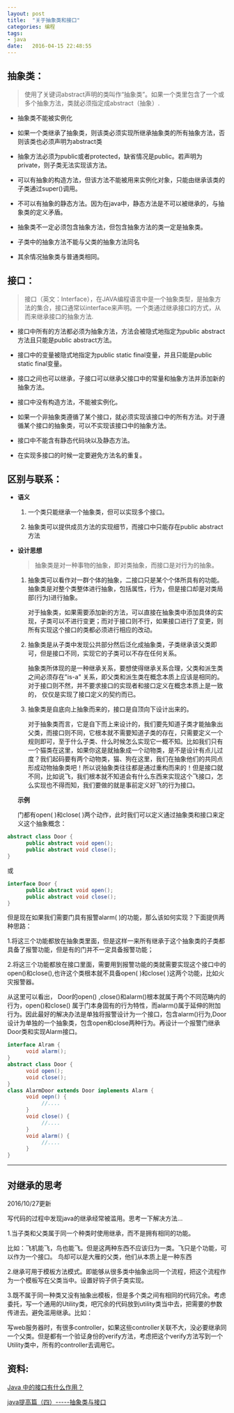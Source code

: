 ```yaml
---
layout: post
title:  "关于抽象类和接口"
categories: 编程
tags: 
- java
date:   2016-04-15 22:48:55
---
```


## 抽象类：

> 使用了关键词abstract声明的类叫作“抽象类”。如果一个类里包含了一个或多个抽象方法，类就必须指定成abstract（抽象）.

   - 抽象类不能被实例化

   - 如果一个类继承了抽象类，则该类必须实现所继承抽象类的所有抽象方法，否则该类也必须声明为abstract类

   - 抽象方法必须为public或者protected，缺省情况是public。若声明为private，则子类无法实现该方法。

   - 可以有抽象的构造方法，但该方法不能被用来实例化对象，只能由继承该类的子类通过super()调用。
   
   - 不可以有抽象的静态方法。因为在java中，静态方法是不可以被继承的，与抽象类的定义矛盾。

   - 抽象类不一定必须包含抽象方法，但包含抽象方法的类一定是抽象类。

   - 子类中的抽象方法不能与父类的抽象方法同名

   - 其余情况抽象类与普通类相同。


## 接口：


 > 接口（英文：Interface），在JAVA编程语言中是一个抽象类型，是抽象方法的集合，接口通常以interface来声明。一个类通过继承接口的方式，从而来继承接口的抽象方法.

   - 接口中所有的方法都必须为抽象方法，方法会被隐式地指定为public abstract方法且只能是public abstract方法。

   - 接口中的变量被隐式地指定为public static final变量，并且只能是public static final变量。

   - 接口之间也可以继承，子接口可以继承父接口中的常量和抽象方法并添加新的抽象方法。

   - 接口中没有构造方法，不能被实例化。

   - 如果一个非抽象类遵循了某个接口，就必须实现该接口中的所有方法。对于遵循某个接口的抽象类，可以不实现该接口中的抽象方法。

   - 接口中不能含有静态代码块以及静态方法。

   - 在实现多接口的时候一定要避免方法名的重复。

## 区别与联系：
   
   - **语义**
   
     1. 一个类只能继承一个抽象类，但可以实现多个接口。

     2. 抽象类可以提供成员方法的实现细节，而接口中只能存在public abstract 方法

   - **设计思想**

     >抽象类是对一种事物的抽象，即对类抽象，而接口是对行为的抽象。

     1. 抽象类可以看作对一群个体的抽象，二接口只是某个个体所具有的功能。抽象类是对整个类整体进行抽象，包括属性，行为，但是接口却是对类局部(行为)进行抽象。

        对于抽象类，如果需要添加新的方法，可以直接在抽象类中添加具体的实现，子类可以不进行变更；而对于接口则不行，如果接口进行了变更，则所有实现这个接口的类都必须进行相应的改动。

     2. 抽象类是从子类中发现公共部分然后泛化成抽象类，子类继承该父类即可，但是接口不同，实现它的子类可以不存在任何关系。
    
        抽象类所体现的是一种继承关系，要想使得继承关系合理，父类和派生类之间必须存在"is-a" 关系，即父类和派生类在概念本质上应该是相同的。对于接口则不然，并不要求接口的实现者和接口定义在概念本质上是一致的， 仅仅是实现了接口定义的契约而已。

     3. 抽象类是自底向上抽象而来的，接口是自顶向下设计出来的。

        对于抽象类而言，它是自下而上来设计的，我们要先知道子类才能抽象出父类，而接口则不同，它根本就不需要知道子类的存在，只需要定义一个规则即可，至于什么子类、什么时候怎么实现它一概不知。比如我们只有一个猫类在这里，如果你这是就抽象成一个动物类，是不是设计有点儿过度？我们起码要有两个动物类，猫、狗在这里，我们在抽象他们的共同点形成动物抽象类吧！所以说抽象类往往都是通过重构而来的！但是接口就不同，比如说飞，我们根本就不知道会有什么东西来实现这个飞接口，怎么实现也不得而知，我们要做的就是事前定义好飞的行为接口。

     **示例**

     门都有open( )和close( )两个动作，此时我们可以定义通过抽象类和接口来定义这个抽象概念：

  
```java
abstract class Door {
      public abstract void open();
      public abstract void close();
}
```
    	

或
 
```java
interface Door {
      public abstract void open();
      public abstract void close();
} 
```


但是现在如果我们需要门具有报警alarm( )的功能，那么该如何实现？下面提供两种思路：

1.将这三个功能都放在抽象类里面，但是这样一来所有继承于这个抽象类的子类都具备了报警功能，但是有的门并不一定具备报警功能；

2.将这三个功能都放在接口里面，需要用到报警功能的类就需要实现这个接口中的open()和close(),也许这个类根本就不具备open( )和close( )这两个功能，比如火灾报警器。

从这里可以看出， Door的open() ,close()和alarm()根本就属于两个不同范畴内的行为，open()和close()    属于门本身固有的行为特性，而alarm()属于延伸的附加行为。因此最好的解决办法是单独将报警设计为一个接口，包含alarm()行为,Door设计为单独的一个抽象类，包含open和close两种行为。再设计一个报警门继承Door类和实现Alarm接口。
      

```java
interface Alram {
      void alarm();
}
abstract class Door {
      void open();
      void close();
}
class AlarmDoor extends Door implements Alarm {
      void oepn() {
           //....
      }
      void close() {
           //....
      }
      void alarm() {
           //....
      }
} 
```
---------------------
## **对继承的思考**

2016/10/27更新

写代码的过程中发现java的继承经常被滥用。思考一下解决方法...

1.当子类和父类属于同一个种类时使用继承，而不是拥有相同的功能。

  比如：飞机能飞，鸟也能飞。但是这两种东西不应该归为一类。飞只是个功能，可以作为一个接口。
        鸟却可以是大雁的父类，他们从本质上是一种东西

2.继承可用于模板方法模式。即能够从很多类中抽象出同一个流程，把这个流程作为一个模板写在父类当中。设置好钩子供子类实现。

3.既不属于同一种类又没有抽象出模板，但是多个类之间有相同的代码冗余。考虑委托，写一个通用的Utility类，吧冗余的代码放到utility类当中去，把需要的参数传进去。避免滥用继承。比如：

写web服务器时，有很多controller，如果这些controller关联不大，没必要继承同一个父类。但是都有一个验证身份的verify方法，考虑把这个verify方法写到一个Utility类中，所有的controller去调用它。


## **资料:**

   [Java 中的接口有什么作用？](https://www.zhihu.com/question/20111251)

   [java提高篇（四）-----抽象类与接口](http://blog.csdn.net/chenssy/article/details/12858267)


